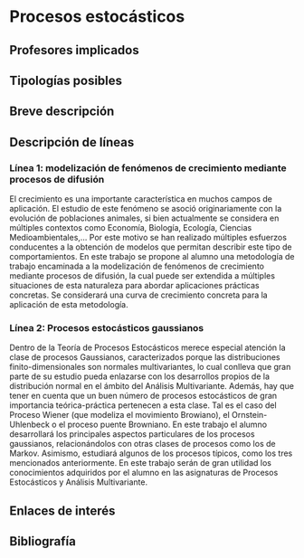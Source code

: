 # Procesos estocásticos

## Profesores implicados

## Tipologías posibles

## Breve descripción

## Descripción de líneas

### Línea 1: modelización de fenómenos de crecimiento mediante procesos de difusión

El crecimiento es una importante característica en muchos campos de
aplicación. El estudio de este fenómeno se asoció originariamente con
la evolución de poblaciones animales, si bien actualmente  se considera
en múltiples contextos como Economía, Biología, Ecología, Ciencias
Medioambientales,… Por este motivo se han realizado múltiples
esfuerzos conducentes a la obtención de modelos que permitan describir
este tipo de comportamientos. En este trabajo se propone al alumno una
metodología de trabajo encaminada a la modelización de fenómenos de
crecimiento mediante procesos de difusión, la cual puede ser extendida
a múltiples situaciones de esta naturaleza para abordar aplicaciones
prácticas concretas. Se considerará una curva de crecimiento concreta
para la aplicación de esta metodología.

### Línea 2: Procesos estocásticos gaussianos


Dentro de la Teoría de Procesos Estocásticos merece especial atención
la clase de procesos Gaussianos, caracterizados porque las
distribuciones finito-dimensionales son normales multivariantes, lo cual
conlleva que gran parte de su estudio pueda enlazarse con los
desarrollos propios de la distribución normal en el ámbito del
Análisis Multivariante. Además, hay que tener en cuenta que un buen
número de procesos estocásticos de gran importancia teórica-práctica
pertenecen a esta clase. Tal es el caso del Proceso Wiener (que modeliza
el movimiento Browiano), el Ornstein-Uhlenbeck o el proceso puente
Browniano. En este trabajo el alumno desarrollará los principales
aspectos particulares de los procesos gaussianos, relacionándolos con
otras clases de procesos como los de Markov. Asimismo, estudiará
algunos de los procesos típicos, como los tres mencionados
anteriormente. En este trabajo serán de gran utilidad los conocimientos
adquiridos por el alumno en las asignaturas de Procesos Estocásticos y
Análisis Multivariante.


## Enlaces de interés

## Bibliografía


